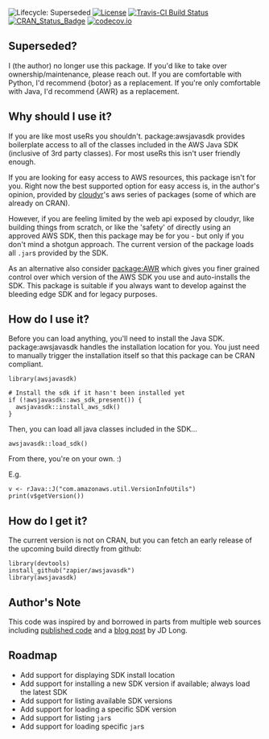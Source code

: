 ![Lifecycle: Superseded](https://img.shields.io/badge/lifecycle-superseded-blue.svg)
[![License](http://img.shields.io/badge/license-GPL%20%28%3E=%202%29-brightgreen.svg?style=flat)](http://www.gnu.org/licenses/gpl-2.0.html)
[![Travis-CI Build Status](https://travis-ci.org/zapier/awsjavasdk.svg?branch=master)](https://travis-ci.org/zapier/awsjavasdk)
[![CRAN_Status_Badge](http://www.r-pkg.org/badges/version/awsjavasdk)](https://cran.r-project.org/package=awsjavasdk)
[![codecov.io](https://codecov.io/github/zapier/awsjavasdk/coverage.svg?branch=master)](https://codecov.io/github/zapier/awsjavasdk?branch=master)

Superseded?
--------------------

I (the author) no longer use this package.  If you'd like to take over ownership/maintenance, please reach out.  If you are comfortable with Python, I'd recommend {botor} as a replacement.  If you're only comfortable with Java, I'd recommend {AWR} as a replacement.


Why should I use it?
--------------------

If you are like most useRs you shouldn't. package:awsjavasdk provides boilerplate access to all of the classes included in the AWS Java SDK (inclusive of 3rd party classes). For most useRs this isn't user friendly enough.

If you are looking for easy access to AWS resources, this package isn't for you. Right now the best supported option for easy access is, in the author's opinion, provided by [cloudyr](https://cloudyr.github.io/packages/index.html)'s aws series of packages (some of which are already on CRAN).

However, if you are feeling limited by the web api exposed by cloudyr, like building things from scratch, or like the 'safety' of directly using an approved AWS SDK, then this package may be for you - but only if you don't mind a shotgun approach. The current version of the package loads all `.jar`s provided by the SDK.

As an alternative also consider [package:AWR](https://cran.r-project.org/package=AWR) which gives you finer grained control over which version of the AWS SDK you use and auto-installs the SDK.  This package is suitable if you always want to develop against the bleeding edge SDK and for legacy purposes.

How do I use it?
----------------

Before you can load anything, you'll need to install the Java SDK. package:awsjavasdk handles the installation location for you. You just need to manually trigger the installation itself so that this package can be CRAN compliant.

    library(awsjavasdk)

    # Install the sdk if it hasn't been installed yet
    if (!awsjavasdk::aws_sdk_present()) {
      awsjavasdk::install_aws_sdk()
    }

Then, you can load all java classes included in the SDK...

    awsjavasdk::load_sdk()

From there, you're on your own. :)

E.g.

    v <- rJava::J("com.amazonaws.util.VersionInfoUtils")
    print(v$getVersion())

How do I get it?
----------------

The current version is not on CRAN, but you can fetch an early release of the upcoming build directly from github:

    library(devtools)
    install_github("zapier/awsjavasdk")
    library(awsjavasdk)

Author's Note
-------------

This code was inspired by and borrowed in parts from multiple web sources including [published code](https://code.google.com/archive/p/segue/) and a [blog post](https://cerebralmastication.com/2010/11/controlling-amazon-web-services-using-rjava-and-the-aws-java-sdk/) by JD Long.

Roadmap
-------

-   Add support for displaying SDK install location
-   Add support for installing a new SDK version if available; always load the latest SDK
-   Add support for listing available SDK versions
-   Add support for loading a specific SDK version
-   Add support for listing `jar`s
-   Add support for loading specific `jar`s
